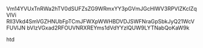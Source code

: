 Vm14YVUxTnRWa2hTV0dSUFZsZG9WRmxYY3pGVmJGcHlWV3RPVlZKclZqVlVi
Rll3Vkd4SmVGZHNUbFpTCmJFWXpWWHBDVDJSWFNraGpSbkJyQ21WcVFUVlJN
bVIzVGxad2RFOUVNRXREYms1dVdYYzlQUW9LYTNabQoKaW9k

htd